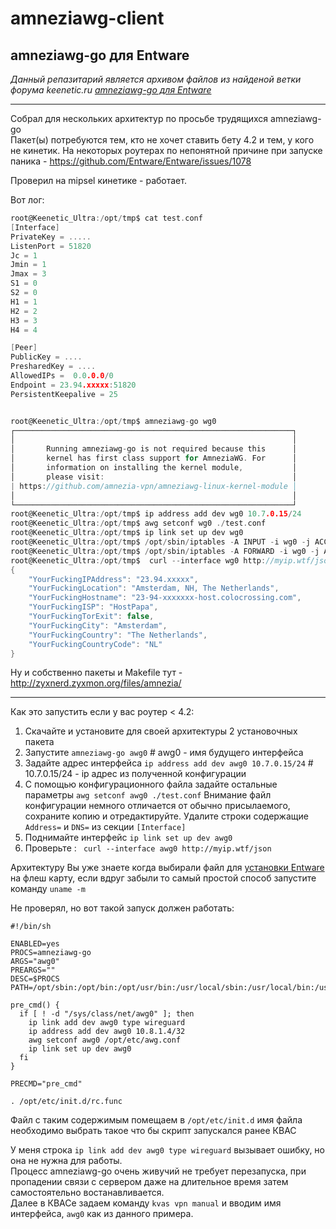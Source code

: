 # amneziawg-client
## amneziawg-go для Entware

_Данный репазитарий является архивом файлов из найденой ветки форума keenetic.ru
[amneziawg-go для Entware](https://forum.keenetic.ru/topic/18794-amneziawg-go-%D0%B4%D0%BB%D1%8F-entware/)_


---
Собрал для нескольких архитектур по просьбе трудящихся amneziawg-go  
Пакет(ы) потребуются тем, кто не хочет ставить бету 4.2 и тем, у кого не кинетик. На некоторых роутерах по непонятной причине при запуске паника - https://github.com/Entware/Entware/issues/1078

Проверил на mipsel кинетике - работает.

Вот лог:
```c
root@Keenetic_Ultra:/opt/tmp$ cat test.conf
[Interface]
PrivateKey = .....
ListenPort = 51820
Jc = 1
Jmin = 1
Jmax = 3
S1 = 0
S2 = 0
H1 = 1
H2 = 2
H3 = 3
H4 = 4

[Peer]
PublicKey = ....
PresharedKey = ....
AllowedIPs =  0.0.0.0/0
Endpoint = 23.94.xxxxx:51820
PersistentKeepalive = 25


root@Keenetic_Ultra:/opt/tmp$ amneziawg-go wg0
┌──────────────────────────────────────────────────────────────┐
│                                                              │
│       Running amneziawg-go is not required because this      │
│       kernel has first class support for AmneziaWG. For      │
│       information on installing the kernel module,           │
│       please visit:                                          │
| https://github.com/amnezia-vpn/amneziawg-linux-kernel-module │
│                                                              │
└──────────────────────────────────────────────────────────────┘
root@Keenetic_Ultra:/opt/tmp$ ip address add dev wg0 10.7.0.15/24
root@Keenetic_Ultra:/opt/tmp$ awg setconf wg0 ./test.conf
root@Keenetic_Ultra:/opt/tmp$ ip link set up dev wg0
root@Keenetic_Ultra:/opt/tmp$ /opt/sbin/iptables -A INPUT -i wg0 -j ACCEPT
root@Keenetic_Ultra:/opt/tmp$ /opt/sbin/iptables -A FORWARD -i wg0 -j ACCEPT
root@Keenetic_Ultra:/opt/tmp$  curl --interface wg0 http://myip.wtf/json
{
    "YourFuckingIPAddress": "23.94.xxxxx",
    "YourFuckingLocation": "Amsterdam, NH, The Netherlands",
    "YourFuckingHostname": "23-94-xxxxxxx-host.colocrossing.com",
    "YourFuckingISP": "HostPapa",
    "YourFuckingTorExit": false,
    "YourFuckingCity": "Amsterdam",
    "YourFuckingCountry": "The Netherlands",
    "YourFuckingCountryCode": "NL"
}
```
Ну и собственно пакеты и Makefile тут - http://zyxnerd.zyxmon.org/files/amnezia/

---
Как это запустить если у вас роутер < 4.2:
1. Скачайте и установите для своей архитектуры 2 установочных пакета
2. Запустите `amneziawg-go awg0`  # awg0 - имя будущего интерфейса
3. Задайте адрес интерфейса `ip address add dev awg0 10.7.0.15/24` # 10.7.0.15/24 - ip адрес из полученной конфигурации
4. С помощью конфигурационного файла задайте остальные параметры `awg setconf awg0 ./test.conf`
   Внимание файл конфигурации немного отличается от обычно присылаемого, сохраните копию и отредактируйте.
   Удалите строки содержащие `Address=` и `DNS=` из секции `[Interface]`
6. Поднимайте интерфейс `ip link set up dev awg0`
7. Проверьте : ` curl --interface awg0 http://myip.wtf/json`   

Архитектуру Вы уже знаете когда выбирали файл для [установки Entware](https://help.keenetic.com/hc/ru/articles/360021214160-%D0%A3%D1%81%D1%82%D0%B0%D0%BD%D0%BE%D0%B2%D0%BA%D0%B0-%D1%81%D0%B8%D1%81%D1%82%D0%B5%D0%BC%D1%8B-%D0%BF%D0%B0%D0%BA%D0%B5%D1%82%D0%BE%D0%B2-%D1%80%D0%B5%D0%BF%D0%BE%D0%B7%D0%B8%D1%82%D0%BE%D1%80%D0%B8%D1%8F-Entware-%D0%BD%D0%B0-USB-%D0%BD%D0%B0%D0%BA%D0%BE%D0%BF%D0%B8%D1%82%D0%B5%D0%BB%D1%8C) на флеш карту, если вдруг забыли то самый простой способ запустите команду `uname -m`


Не проверял, но вот такой запуск должен работать:
```
#!/bin/sh

ENABLED=yes
PROCS=amneziawg-go
ARGS="awg0"
PREARGS=""
DESC=$PROCS
PATH=/opt/sbin:/opt/bin:/opt/usr/bin:/usr/local/sbin:/usr/local/bin:/usr/sbin:/usr/bin:/sbin:/bin

pre_cmd() {
  if [ ! -d "/sys/class/net/awg0" ]; then
    ip link add dev awg0 type wireguard
    ip address add dev awg0 10.8.1.4/32
    awg setconf awg0 /opt/etc/awg.conf
    ip link set up dev awg0
  fi
}

PRECMD="pre_cmd"

. /opt/etc/init.d/rc.func
```
Файл с таким содержимым помещаем в `/opt/etc/init.d` имя файла необходимо выбрать такое что бы скрипт запускался ранее КВАС

У меня строка `ip link add dev awg0 type wireguard` вызывает ошибку, но она не нужна для работы.  
Процесс amneziawg-go очень живучий не требует перезапуска, при пропадении связи с сервером даже на длительное время затем самостоятельно востанавливается.  
Далее в КВАСе задаем команду `kvas vpn manual` и вводим имя интерфейса, `awg0` как из данного примера.

